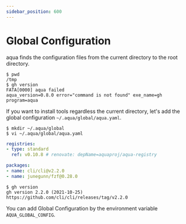 ```yaml
---
sidebar_position: 600
---
```


# Global Configuration

aqua finds the configuration files from the current directory to the root directory.

```console
$ pwd
/tmp
$ gh version
FATA[0000] aqua failed                                   aqua_version=0.8.0 error="command is not found" exe_name=gh program=aqua
```

If you want to install tools regardless the current directory,
let's add the global configuration `~/.aqua/global/aqua.yaml`.

```console
$ mkdir ~/.aqua/global
$ vi ~/.aqua/global/aqua.yaml
```

```yaml
registries:
- type: standard
  ref: v0.10.8 # renovate: depName=aquaproj/aqua-registry

packages:
- name: cli/cli@v2.2.0
- name: junegunn/fzf@0.28.0
```

```console
$ gh version
gh version 2.2.0 (2021-10-25)
https://github.com/cli/cli/releases/tag/v2.2.0
```

You can add Global Configuration by the environment variable `AQUA_GLOBAL_CONFIG`.
